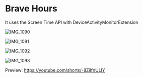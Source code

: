 # Brave Hours

It uses the Screen Time API with DeviceActivityMonitorExtension

![IMG_1090](https://github.com/ismayilovmurad/Brave-Hours/assets/42063887/342db26e-4227-4991-bfe2-f2090d2021fb)

![IMG_1091](https://github.com/ismayilovmurad/Brave-Hours/assets/42063887/5f7d6ddc-6b54-4e2c-b1c8-0b4ed0e8e0d7)

![IMG_1092](https://github.com/ismayilovmurad/Brave-Hours/assets/42063887/e90c35b8-b0b7-4804-a185-4a176f7b4838)

![IMG_1093](https://github.com/ismayilovmurad/Brave-Hours/assets/42063887/a76a5b8e-1072-4822-8296-e7224d980721)

Preview: https://youtube.com/shorts/-8ZiIfnULlY
